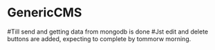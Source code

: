 # GenericCMS

#Till send and getting data from mongodb is done
#Jst edit and delete buttons are added, expecting to complete by tommorw morning.
